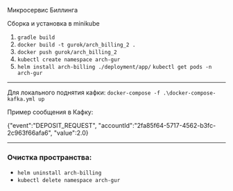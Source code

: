 Микросервис Биллинга

Сборка и установка в minikube
1) `gradle build`
2) `docker build -t gurok/arch_billing_2 .`
3) `docker push gurok/arch_billing_2`
4) `kubectl create namespace arch-gur`
5) `helm install arch-billing ./deployment/app/`
   `kubectl get pods -n arch-gur`
   
---

Для локального поднятия кафки: `docker-compose -f .\docker-compose-kafka.yml up`

Пример сообщения в Кафку:

{"event":"DEPOSIT_REQUEST", "accountId":"2fa85f64-5717-4562-b3fc-2c963f66afa6", "value":2.0}

---
### Очистка пространства:

- `helm uninstall arch-billing`
- `kubectl delete namespace arch-gur`
